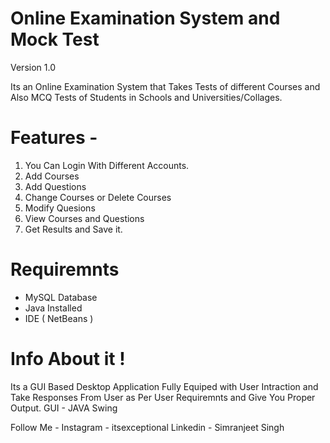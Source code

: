 # Online Examination System and Mock Test

Version 1.0 

Its an Online Examination System that Takes Tests of different Courses and Also MCQ Tests of Students in Schools and Universities/Collages.

# Features -
1. You Can Login With Different Accounts.
2. Add Courses
3. Add Questions
4. Change Courses or Delete Courses
5. Modify Quesions
6. View Courses and Questions
7. Get Results and Save it.

# Requiremnts
- MySQL Database
- Java Installed
- IDE ( NetBeans )

# Info About it !
Its a GUI Based Desktop Application Fully Equiped with User Intraction and Take Responses From User as Per User Requiremnts and Give You Proper Output.
GUI - JAVA Swing

Follow Me - 
Instagram - itsexceptional
Linkedin - Simranjeet Singh
